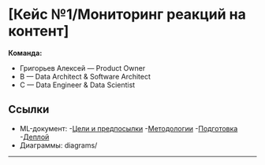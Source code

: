 # [Кейс №1/Мониторинг реакций на контент]

**Команда:**  
- Григорьев Алексей — Product Owner  
- B — Data Architect & Software Architect  
- C — Data Engineer & Data Scientist  

## Ссылки
- ML-документ:
  -[Цели и предпосылки](Ml_system_design/1_Goals_and_Context.md)
  -[Методологии](Ml_system_design/2_Methodology.md)
  -[Подготовка](Ml_system_design/3_Pilot_Preparation.md)
  -[Деплой](Ml_system_design/4_Production_Deployment.md)
- Диаграммы: diagrams/

---
